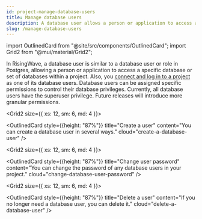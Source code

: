 ```yaml
---
id: project-manage-database-users
title: Manage database users
description: A database user allows a person or application to access a specific database or set of databases within a project.
slug: /manage-database-users
---
```


<!-- MDX imports -->
import OutlinedCard from "@site/src/components/OutlinedCard";
import Grid2 from "@mui/material/Grid2";

In RisingWave, a database user is similar to a database user or role in Postgres, allowing a person or application to access a specific database or set of databases within a project. Also, you [connect and log in to a project](project-connect-to-a-project.md) as one of its database users. Database users can be assigned specific permissions to control their database privileges. Currently, all database users have the superuser privilege. Future releases will introduce more granular permissions.

<Grid2 container spacing={1}>

<Grid2 size={{ xs: 12, sm: 6, md: 4 }}>

<OutlinedCard
style={{height: "87%"}}
title="Create a user"
content="You can create a database user in several ways."
cloud="create-a-database-user"
/>

</Grid2>

<Grid2 size={{ xs: 12, sm: 6, md: 4 }}>

<OutlinedCard
style={{height: "87%"}}
title="Change user password"
content="You can change the password of any database users in your project."
cloud="change-database-user-password"
/>

</Grid2>

<Grid2 size={{ xs: 12, sm: 6, md: 4 }}>

<OutlinedCard
style={{height: "87%"}}
title="Delete a user"
content="If you no longer need a database user, you can delete it."
cloud="delete-a-database-user"
/>

</Grid2>

</Grid2>

